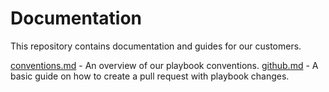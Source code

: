 # Documentation

This repository contains documentation and guides for our customers.

[conventions.md](conventions.md) - An overview of our playbook conventions.
[github.md](github.md) - A basic guide on how to create a pull request with playbook changes.
